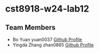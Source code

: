 # cst8918-w24-lab12

## Team Members
* Bo Yuan yuan0037 [Github Profile](https://github.com/yuan0037)
* Yingda Zhang zhan0865 [Github Profile](https://github.com/Yzhan498)